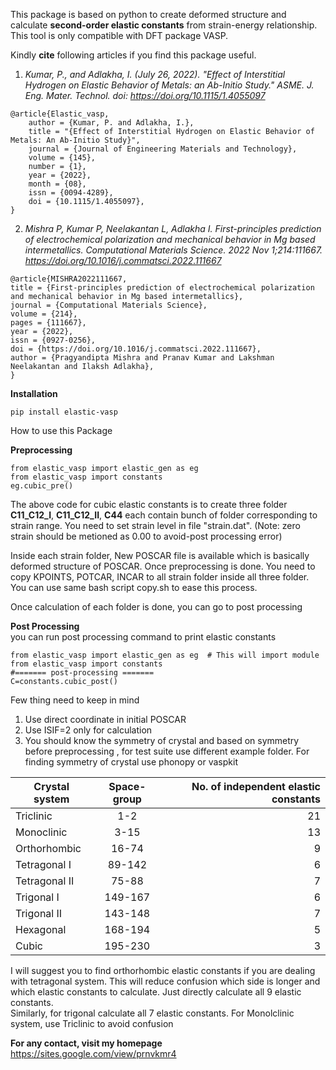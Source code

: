 This package is based on python to create deformed structure and calculate **second-order elastic constants** from strain-energy relationship. This tool is only compatible with DFT package VASP.

Kindly **cite** following articles if you find this package useful. 

1. *Kumar, P., and Adlakha, I. (July 26, 2022). "Effect of Interstitial Hydrogen on Elastic Behavior of Metals: an Ab-Initio Study." ASME. J. Eng. Mater. Technol. doi: https://doi.org/10.1115/1.4055097* 
```
@article{Elastic_vasp,
    author = {Kumar, P. and Adlakha, I.},
    title = "{Effect of Interstitial Hydrogen on Elastic Behavior of Metals: An Ab-Initio Study}",
    journal = {Journal of Engineering Materials and Technology},
    volume = {145},
    number = {1},
    year = {2022},
    month = {08},
    issn = {0094-4289},
    doi = {10.1115/1.4055097},
}
```
2. *Mishra P, Kumar P, Neelakantan L, Adlakha I. First-principles prediction of electrochemical polarization and mechanical behavior in Mg based intermetallics. Computational Materials Science. 2022 Nov 1;214:111667. https://doi.org/10.1016/j.commatsci.2022.111667* 
```
@article{MISHRA2022111667,
title = {First-principles prediction of electrochemical polarization and mechanical behavior in Mg based intermetallics},
journal = {Computational Materials Science},
volume = {214},
pages = {111667},
year = {2022},
issn = {0927-0256},
doi = {https://doi.org/10.1016/j.commatsci.2022.111667},
author = {Pragyandipta Mishra and Pranav Kumar and Lakshman Neelakantan and Ilaksh Adlakha},
}
```


**Installation**
```
pip install elastic-vasp
```

How to use this Package

**Preprocessing**
```
from elastic_vasp import elastic_gen as eg 
from elastic_vasp import constants 
eg.cubic_pre() 
```
The above code for cubic elastic constants is to create three folder **C11_C12_I**, **C11_C12_II**, **C44** each contain bunch of folder corresponding to strain range. You need to set strain level in file "strain.dat". (Note: zero strain should be metioned as 0.00 to avoid-post processing error)

Inside each strain folder, New POSCAR file is available which is basically deformed structure of POSCAR. Once preprocessing is done. You need to copy KPOINTS, POTCAR, INCAR to all strain folder inside all three folder. You can use same bash script copy.sh to ease this process.

Once calculation of each folder is done, you can go to post processing

**Post Processing**\
you can run post processing command to print elastic constants

```
from elastic_vasp import elastic_gen as eg  # This will import module
from elastic_vasp import constants 
#======= post-processing =======
C=constants.cubic_post() 
```
Few thing need to keep in mind
1. Use direct coordinate in initial POSCAR
2. Use ISIF=2 only for calculation
3. You should know the symmetry of crystal and based on symmetry before preprocessing , for test suite use different example folder. For finding symmetry of crystal use phonopy or vaspkit

| Crystal system       | Space-group          |No. of independent elastic constants  |
| ------------- |:-------------:| -----:|
|Triclinic|1-2|21|
|Monoclinic	     |3-15		|	13|
|Orthorhombic	    | 16-74|			9|
|Tetragonal I	    | 89-142|			6|
|Tetragonal II	  |   75-88	|		7|
|Trigonal I	    | 149-167		|	6|
|Trigonal II	  |   143-148	|		7|
|Hexagonal	   |  168-194			|5 |
|Cubic		     |195-230			|3 |


I will suggest you to find orthorhombic elastic constants if you are dealing with tetragonal system. This will reduce confusion which side is longer and which elastic constants to calculate. Just directly calculate all 9 elastic constants.\
Similarly, for trigonal calculate all 7 elastic constants. 
For Monolclinic system, use Triclinic to avoid confusion

**For any contact, visit my homepage**\
https://sites.google.com/view/prnvkmr4
